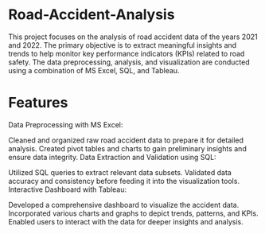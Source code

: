 # Road-Accident-Analysis
This project focuses on the analysis of road accident data of the years 2021 and 2022. The primary objective is to extract meaningful insights and trends to help monitor key performance indicators (KPIs) related to road safety. The data preprocessing, analysis, and visualization are conducted using a combination of MS Excel, SQL, and Tableau.

# Features
Data Preprocessing with MS Excel:

Cleaned and organized raw road accident data to prepare it for detailed analysis.
Created pivot tables and charts to gain preliminary insights and ensure data integrity.
Data Extraction and Validation using SQL:

Utilized SQL queries to extract relevant data subsets.
Validated data accuracy and consistency before feeding it into the visualization tools.
Interactive Dashboard with Tableau:

Developed a comprehensive dashboard to visualize the accident data.
Incorporated various charts and graphs to depict trends, patterns, and KPIs.
Enabled users to interact with the data for deeper insights and analysis.
